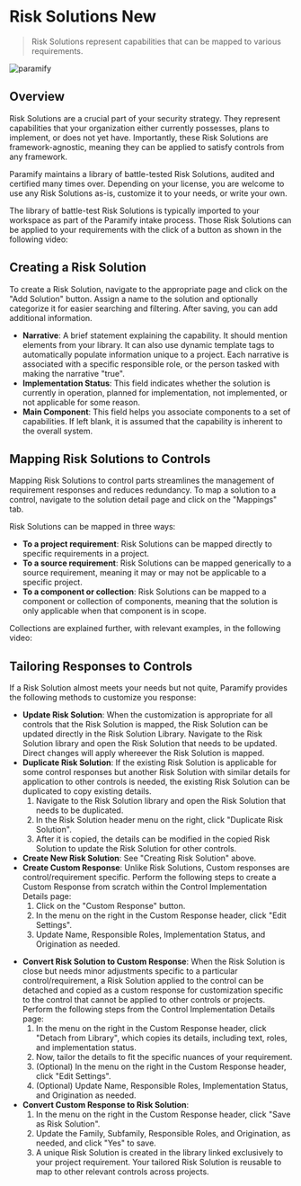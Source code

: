 # Risk Solutions New

> Risk Solutions represent capabilities that can be mapped to various requirements.

![paramify](/assets/hero-shield.png)

## Overview

Risk Solutions are a crucial part of your security strategy. They represent capabilities that your organization either currently possesses, plans to implement, or does not yet have. Importantly, these Risk Solutions are framework-agnostic, meaning they can be applied to satisfy controls from any framework.

Paramify maintains a library of battle-tested Risk Solutions, audited and certified many times over. Depending on your license, you are welcome to use any Risk Solutions as-is, customize it to your needs, or write your own. 

The library of battle-test Risk Solutions is typically imported to your workspace as part of the Paramify intake process.  Those Risk Solutions can be applied to your requirements with the click of a button as shown in the following video:

<YouTube src="https://www.youtube.com/embed/vu-kwZK65nM?si=PTgY39w8fN7Xf3KL"/>

## Creating a Risk Solution

To create a Risk Solution, navigate to the appropriate page and click on the "Add Solution" button. Assign a name to the solution and optionally categorize it for easier searching and filtering. After saving, you can add additional information.

- **Narrative**: A brief statement explaining the capability. It should mention elements from your library. It can also use dynamic template tags to automatically populate information unique to a project. Each narrative is associated with a specific responsible role, or the person tasked with making the narrative "true".
- **Implementation Status**: This field indicates whether the solution is currently in operation, planned for implementation, not implemented, or not applicable for some reason.
- **Main Component**: This field helps you associate components to a set of capabilities. If left blank, it is assumed that the capability is inherent to the overall system.

## Mapping Risk Solutions to Controls

Mapping Risk Solutions to control parts streamlines the management of requirement responses and reduces redundancy. To map a solution to a control, navigate to the solution detail page and click on the "Mappings" tab.

Risk Solutions can be mapped in three ways:

- **To a project requirement**: Risk Solutions can be mapped directly to specific requirements in a project.
- **To a source requirement**: Risk Solutions can be mapped generically to a source requirement, meaning it may or may not be applicable to a specific project.
- **To a component or collection**: Risk Solutions can be mapped to a component or collection of components, meaning that the solution is only applicable when that component is in scope.

Collections are explained further, with relevant examples, in the following video:

<YouTube src="https://www.youtube.com/embed/MYZCtGMf8mg?si=yAB-26QjaV9WxokV"/>

## Tailoring Responses to Controls

If a Risk Solution almost meets your needs but not quite, Paramify provides the following methods to customize you response:

- **Update Risk Solution**: When the customization is appropriate for all controls that the Risk Solution is mapped, the Risk Solution can be updated directly in the Risk Solution Library. Navigate to the Risk Solution library and open the Risk Solution that needs to be updated. Direct changes will apply whereever the Risk Solution is mapped.
- **Duplicate Risk Solution**: If the existing Risk Solution is applicable for some control responses but another Risk Solution with similar details for application to other controls is needed, the existing Risk Solution can be duplicated to copy existing details.
  1. Navigate to the Risk Solution library and open the Risk Solution that needs to be duplicated.
  2. In the Risk Solution header menu on the right, click "Duplicate Risk Solution".
  3. After it is copied, the details can be modified in the copied Risk Solution to update the Risk Solution for other controls.
- **Create New Risk Solution**: See "Creating Risk Solution" above.
- **Create Custom Response**: Unlike Risk Solutions, Custom responses are control/requirement specific. Perform the following steps to create a Custom Response from scratch within the Control Implementation Details page:
  1. Click on the "Custom Response" button.
  2. In the menu on the right in the Custom Response header, click "Edit Settings".
  3. Update Name, Responsible Roles, Implementation Status, and Origination as needed.

<YouTube src="https://www.youtube.com/embed/0LdBlWudx9s?si=wJ9O4ejJ0tyxYCV7"/>

- **Convert Risk Solution to Custom Response**: When the Risk Solution is close but needs minor adjustments specific to a particular control/requirement, a Risk Solution applied to the control can be detached and copied as a custom response for customization specific to the control that cannot be applied to other controls or projects. Perform the following steps from the Control Implementation Details page:
  1. In the menu on the right in the Custom Response header, click "Detach from Library", which copies its details, including text, roles, and implementation status.
  2. Now, tailor the details to fit the specific nuances of your requirement.
  3. (Optional) In the menu on the right in the Custom Response header, click "Edit Settings".
  4. (Optional) Update Name, Responsible Roles, Implementation Status, and Origination as needed.
- **Convert Custom Response to Risk Solution**:
  1. In the menu on the right in the Custom Response header, click "Save as Risk Solution".
  2. Update the Family, Subfamily, Responsible Roles, and Origination, as needed, and click "Yes" to save.
  3. A unique Risk Solution is created in the library linked exclusively to your project requirement. Your tailored Risk Solution is reusable to map to other relevant controls across projects.

<YouTube src="https://www.youtube.com/embed/geDlTsawTQ0?si=cl1ZVPC96etRHIGT"/>
